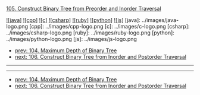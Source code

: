 [105. Construct Binary Tree from Preorder and Inorder Traversal](https://leetcode.com/problems/construct-binary-tree-from-preorder-and-inorder-traversal/)

[![java]](../java/105-construct-binary-tree-from-preorder-and-inorder-traversal.md)
[![cpp]](../cpp/105-construct-binary-tree-from-preorder-and-inorder-traversal.md)
[![c]](../c/105-construct-binary-tree-from-preorder-and-inorder-traversal.md)
[![csharp]](../csharp/105-construct-binary-tree-from-preorder-and-inorder-traversal.md)
[![ruby]](../ruby/105-construct-binary-tree-from-preorder-and-inorder-traversal.md)
[![python]](../python/105-construct-binary-tree-from-preorder-and-inorder-traversal.md)
[![js]](../js/105-construct-binary-tree-from-preorder-and-inorder-traversal.md)
[java]: ../images/java-logo.png
[cpp]: ../images/cpp-logo.png
[c]: ../images/c-logo.png
[csharp]: ../images/csharp-logo.png
[ruby]: ../images/ruby-logo.png
[python]: ../images/python-logo.png
[js]: ../images/js-logo.png

- [prev: 104. Maximum Depth of Binary Tree](104-maximum-depth-of-binary-tree.md)
- [next: 106. Construct Binary Tree from Inorder and Postorder Traversal](106-construct-binary-tree-from-inorder-and-postorder-traversal.md)

---


---

- [prev: 104. Maximum Depth of Binary Tree](104-maximum-depth-of-binary-tree.md)
- [next: 106. Construct Binary Tree from Inorder and Postorder Traversal](106-construct-binary-tree-from-inorder-and-postorder-traversal.md)
